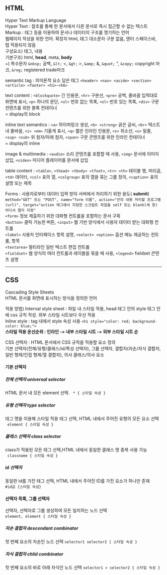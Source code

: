 ## HTML
Hyper Text Markup Language  
Hyper Text : 참조를 통해 한 문서에서 다른 문서로 즉시 접근할 수 없는 텍스트  
Markup : 태그 등을 이용하여 문서나 데이터의 구조를 명기하는 언어  
웹페이지 작성을 위한 언어. 확장자 html, 태그 대소문자 구분 없음, 엔터 스페이스바, 탭 적용되지 않음  
구성요소) 태그, 내용  
기본구조) html, **head**, meta, **body**  
+) 특수문자 ```&nbsp;``` 공백, ```&lt;``` <, ```&gt;``` >, ```&amp;``` &, ```&quot;``` ", ```&copy;``` copyright 마크, ```&reg;``` registered trade마크  
  
semantic tag : 의미론적 요소 담은 태그
```<header> <nav> <aside> <section> <article> <footer> <h1>~<h6>```  
  
text content : ```<blockquote>``` 긴 인용문, ```<hr>``` 구분선, ```<pre>``` 공백, 줄바꿈 입력대로 화면에 표시, ```<p>``` 하나의 문단, ```<ul>``` 번호 없는 목록, ```<ol>``` 번호 있는 목록, ```<div>``` 구문 컨텐츠를 위한 블록 컨테이너  
= display의 block  
  
inline text semantics : ```<a>``` 하이퍼링크 생성, ```<b> <strong>``` 굵은 글씨, ```<br>``` 텍스트 내 줄바꿈, ```<i> <em>``` 기울게 표시, ```<q>``` 짧은 인라인 인용문, ```<s>``` 취소선, ```<u>``` 밑줄, ```<sup> <sub>``` 위 첨자/아래 첨자, ```<span>``` 구문 콘텐츠를 위한 인라인 컨테이너  
= display의 inline   
  
image & multimedia : ```<audio>``` 소리 콘텐츠를 포함할 때 사용, ```<img>``` 문서에 이미지 삽입, ```<video>``` 미디어 플레이어를 문서에 삽입  
  
table content : ```<table>```, ```<thead> <tbody> <tfoot>```, ```<tr> <th>``` 테이블 행, 머리글, ```<td>``` 데이터, ```<col>``` 표의 열, ```<colgroup>``` 표의 열을 묶는 그룹 정의, ```<caption>``` 표의 설명 또는 제목  
  
Forms : 사용자로부터 데이터 입력 받아 서버에서 처리하기 위한 용도( **submit**)  
```method="GET" 또는 "POST", name="form 이름", action="안의 내용 처리할 프로그램(url)", target="action 태그에서 지정한 스크립트 파일을 self 또는 blank(새 창) 어디서 열지 지정"```  
```<form>``` 정보 제출하기 위한 대화형 컨트롤을 포함하는 문서 구획  
```<button>``` 클릭 가능한 버튼, ```<input>``` 웹 기반 양식에서 사용자 데이터 받는 대화형 컨트롤  
```<label>``` 사용자 인터페이스 항목 설명, ```<select> <option>``` 옵션 메뉴 제공하는 컨트롤, 항목  
```<textarea>``` 멀티라인 일반 텍스트 편집 컨트롤  
```<fieldset>``` 웹 양식의 여러 컨트롤과 레이블을 묶을 때 사용, ```<legend>``` fieldset 콘텐츠 설명   
    
--------------
  
## CSS
Cascading Style Sheets  
HTML 문서를 화면에 표시하는 방식을 정의한 언어  

적용 방법) 
Internal style sheet : 파일 내 스타일 적용, head 태그 안의 style 태그 안에 css 규칙 작성. 외부 스타일 시트보다 우선 적용   
Inline style : tag 내에서 style 속성 사용 ```<h1 style="color: red; background-color: blue;">```  
**스타일 적용 운선순위 : 인라인 -> 내부 스타일 시트 -> 외부 스타일 시트 순**  

CSS 선택자 : HTML 문서에서 CSS 규칙을 적용할 요소 정의  
기본 선택자(전체/유형/클래스/id/특성 선택자), 그룹 선택자, 결합자(자손/자식 결합자, 일반 형제/인접 형제/열 결합자), 의사 클래스/의사 요소  
#### 기본 선택자
##### 전체 선택자 universal selector
HTML 문서 내 모든 element 선택.  ``` * { 스타일 속성 }```  
##### 유형 선택자 type selector
태그 명을 이용해 스타일 적용 태그 선택, HTML 내에서 주어진 유형의 모든 요소 선택  
``` element { 스타일 속성 }```  
##### 클래스 선택자 class selector
class가 적용된 모든 태그 선택,HTML 내에서 동일한 클래스 명 중복 사용 가능  
``` classname { 스타일 속성 }```  
##### id 선택자
동일한 id를 가진 태그 선택, HTML 내에서 주어진 ID를 가진 요소가 하나만 존재  
```#id값 {스타일 속성}```  
  
#### 선택자 목록, 그룹 선택자
선택자, 선택자로 그룹 생성하여 모든 일치하는 노드 선택  
```element, element { 스타일 속성 }```  

##### 자손 결합자 descendant combinator
첫 번째 요소의 자손인 노드 선택 ```selector1 selector2 { 스타일 속성 }```  
##### 자식 결합자 chlid combinator
첫 번째 요소의 바로 아래 자식인 노드 선택 ```selector1 > selector2 { 스타일 속성 }```  

